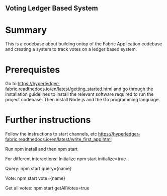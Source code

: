 ## Voting Ledger Based System

# Summary

This is a codebase about building ontop of the Fabric Application codebase and creating a system to track votes on a ledger based system.

# Prerequistes

Go to https://hyperledger-fabric.readthedocs.io/en/latest/getting_started.html and go through the installation guidelines to install the relevant software required to run the project codebase. Then install Node.js and the Go programming language.

# Further instructions

Follow the instructions to start channels, etc
https://hyperledger-fabric.readthedocs.io/en/latest/write_first_app.html

Run npm install and then npm start

For different interactions:
Initialize
npm start initialize=true

Query:
npm start query={name}

Vote:
npm start vote={name}

Get all votes:
npm start getAllVotes=true
